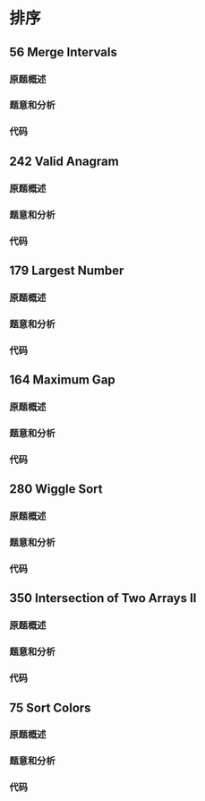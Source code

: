 # 排序

## **56 Merge Intervals**

### **原题概述**

### **题意和分析**

### **代码**

## **242 Valid Anagram**

### **原题概述**

### **题意和分析**

### **代码**

## **179 Largest Number**

### **原题概述**

### **题意和分析**

### **代码**

## **164 Maximum Gap**

### **原题概述**

### **题意和分析**

### **代码**

## **280 Wiggle Sort**

### **原题概述**

### **题意和分析**

### **代码**

## **350 Intersection of Two Arrays II**

### **原题概述**

### **题意和分析**

### **代码**

## **75 Sort Colors**

### **原题概述**

### **题意和分析**

### **代码** 

